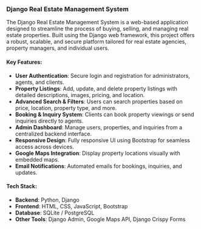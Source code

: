 ### **Django Real Estate Management System**

The Django Real Estate Management System is a web-based application designed to streamline the process of buying, selling, and managing real estate properties. Built using the Django web framework, this project offers a robust, scalable, and secure platform tailored for real estate agencies, property managers, and individual users.

#### **Key Features:**
- **User Authentication**: Secure login and registration for administrators, agents, and clients.
- **Property Listings**: Add, update, and delete property listings with detailed descriptions, images, pricing, and location.
- **Advanced Search & Filters**: Users can search properties based on price, location, property type, and more.
- **Booking & Inquiry System**: Clients can book property viewings or send inquiries directly to agents.
- **Admin Dashboard**: Manage users, properties, and inquiries from a centralized backend interface.
- **Responsive Design**: Fully responsive UI using Bootstrap for seamless access across devices.
- **Google Maps Integration**: Display property locations visually with embedded maps.
- **Email Notifications**: Automated emails for bookings, inquiries, and updates.

#### **Tech Stack:**
- **Backend**: Python, Django
- **Frontend**: HTML, CSS, JavaScript, Bootstrap
- **Database**: SQLite / PostgreSQL
- **Other Tools**: Django Admin, Google Maps API, Django Crispy Forms
